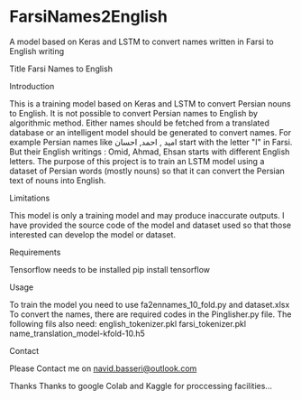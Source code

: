 # FarsiNames2English
 A model based on Keras and LSTM to convert names written in Farsi to English writing

Title
Farsi Names to English

Introduction

This is a training model based on Keras and LSTM to convert Persian nouns to English.
It is not possible to convert Persian names to English by algorithmic method. Either names should be fetched from a translated database or an intelligent model should be generated to convert names.
For example Persian names like امید , احمد, احسان start with the letter "ا" in Farsi. 
But their English writings : Omid, Ahmad, Ehsan starts with different English letters.
The purpose of this project is to train an LSTM model using a dataset of Persian words (mostly nouns) so that it can convert the Persian text of nouns into English.


Limitations

This model is only a training model and may produce inaccurate outputs.
I have provided the source code of the model and dataset used so that those interested can develop the model or dataset.


Requirements

Tensorflow needs to be installed
pip install tensorflow


Usage

To train the model you need to use fa2ennames_10_fold.py and dataset.xlsx
To convert the names, there are required codes in the Pinglisher.py file. The following fils also need:
english_tokenizer.pkl
farsi_tokenizer.pkl
name_translation_model-kfold-10.h5


Contact

Please Contact me on navid.basseri@outlook.com


Thanks
Thanks to google Colab and Kaggle for proccessing facilities...
